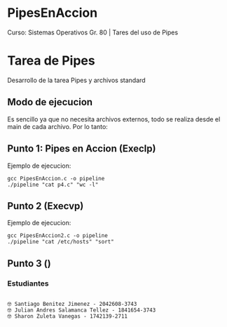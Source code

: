 # PipesEnAccion
Curso: Sistemas Operativos Gr. 80 | Tares del uso de Pipes


# Tarea de Pipes

Desarrollo de la tarea Pipes y archivos standard

## Modo de ejecucion
Es sencillo ya que no necesita archivos externos, todo se realiza desde el main de cada archivo. Por lo tanto: 


## Punto 1: Pipes en Accion (Execlp)
Ejemplo de ejecucion: 
```
gcc PipesEnAccion.c -o pipeline
./pipeline "cat p4.c" "wc -l"
```

## Punto 2 (Execvp) 
Ejemplo de ejecucion:
```
gcc PipesEnAccion2.c -o pipeline
./pipeline "cat /etc/hosts" "sort"
```
## Punto 3 ()

### Estudiantes
```

🤓 Santiago Benitez Jimenez - 2042608-3743
🤓 Julian Andres Salamanca Tellez - 1841654-3743
🤓 Sharon Zuleta Vanegas - 1742139-2711

```
